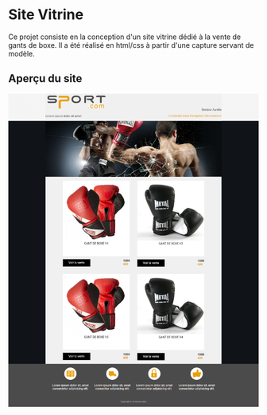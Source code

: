 # Site Vitrine

Ce projet consiste en la conception d'un site vitrine dédié à la vente de gants de boxe.
Il a été réalisé en html/css à partir d'une capture servant de modèle.

## Aperçu du site

<img src="https://github.com/ajandia/Site_vitrine/blob/main/img/Site_vitrine.png" alt="...">
